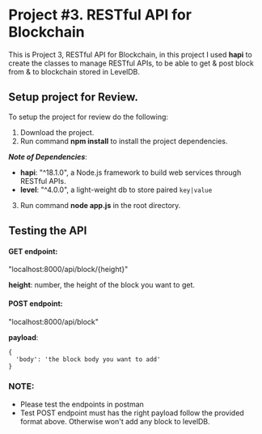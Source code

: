# Project #3. RESTful API for Blockchain

This is Project 3, RESTful API for Blockchain, in this project I used __hapi__ to create the classes to manage RESTful APIs, to be able to get & post block from & to blockchain stored in LevelDB.

## Setup project for Review.

To setup the project for review do the following:
1. Download the project.
2. Run command __npm install__ to install the project dependencies.
  
  ___Note of Dependencies___:
   - __hapi__: "^18.1.0", a Node.js framework to build web services through RESTful APIs.
   - __level__: "^4.0.0", a light-weight db to store paired `key|value`
   
3. Run command __node app.js__ in the root directory.

## Testing the API

#### GET endpoint:
"localhost:8000/api/block/{height}"

__height__: number, the height of the block you want to get.

#### POST endpoint:
"localhost:8000/api/block"

__payload__: 
```JS
{ 
  'body': 'the block body you want to add' 
}
```

### NOTE: 
- Please test the endpoints in postman
- Test POST endpoint must has the right payload follow the provided format above. Otherwise won't add any block to levelDB.
